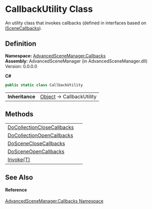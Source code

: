 # CallbackUtility Class


An utility class that invokes callbacks (defined in interfaces based on <a href="T_AdvancedSceneManager_Callbacks_ISceneCallbacks.md">ISceneCallbacks</a>).



## Definition
**Namespace:** <a href="N_AdvancedSceneManager_Callbacks.md">AdvancedSceneManager.Callbacks</a>  
**Assembly:** AdvancedSceneManager (in AdvancedSceneManager.dll) Version: 0.0.0.0

**C#**
``` C#
public static class CallbackUtility
```

<table><tr><td><strong>Inheritance</strong></td><td><a href="https://learn.microsoft.com/dotnet/api/system.object" target="_blank" rel="noopener noreferrer">Object</a>  →  CallbackUtility</td></tr>
</table>



## Methods
<table>
<tr>
<td><a href="M_AdvancedSceneManager_Callbacks_CallbackUtility_DoCollectionCloseCallbacks.md">DoCollectionCloseCallbacks</a></td>
<td> </td></tr>
<tr>
<td><a href="M_AdvancedSceneManager_Callbacks_CallbackUtility_DoCollectionOpenCallbacks.md">DoCollectionOpenCallbacks</a></td>
<td> </td></tr>
<tr>
<td><a href="M_AdvancedSceneManager_Callbacks_CallbackUtility_DoSceneCloseCallbacks.md">DoSceneCloseCallbacks</a></td>
<td> </td></tr>
<tr>
<td><a href="M_AdvancedSceneManager_Callbacks_CallbackUtility_DoSceneOpenCallbacks.md">DoSceneOpenCallbacks</a></td>
<td> </td></tr>
<tr>
<td><a href="M_AdvancedSceneManager_Callbacks_CallbackUtility_Invoke__1.md">Invoke(T)</a></td>
<td> </td></tr>
</table>

## See Also


#### Reference
<a href="N_AdvancedSceneManager_Callbacks.md">AdvancedSceneManager.Callbacks Namespace</a>  
